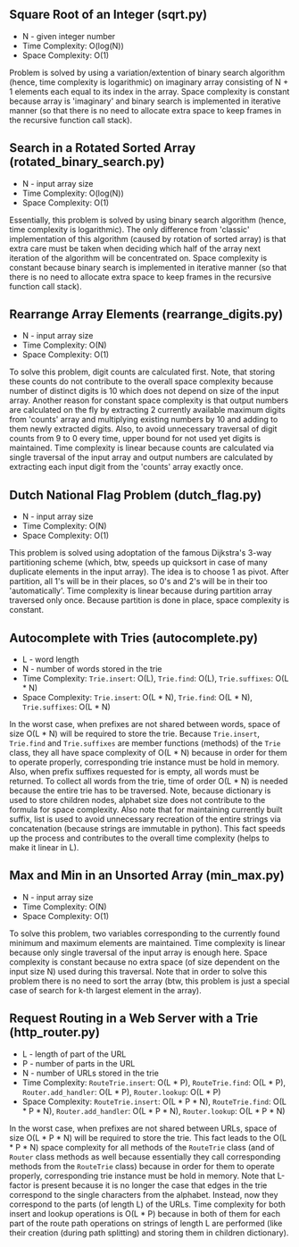 ## Square Root of an Integer (sqrt.py)
* N - given integer number
* Time Complexity: O(log(N))
* Space Complexity: O(1)

Problem is solved by using a variation/extention of binary search algorithm (hence, time complexity is logarithmic)
on imaginary array consisting of N + 1 elements each equal to its index in the array.
Space complexity is constant because array is 'imaginary' and binary search
is implemented in iterative manner (so that there is no need to allocate extra space to keep frames in the recursive function call stack).

## Search in a Rotated Sorted Array (rotated_binary_search.py)
* N - input array size
* Time Complexity: O(log(N))
* Space Complexity: O(1)

Essentially, this problem is solved by using binary search algorithm (hence, time complexity is logarithmic).
The only difference from 'classic' implementation of this algorithm (caused by rotation of sorted array)
is that extra care must be taken when deciding which half of the array next iteration of the algorithm will be concentrated on.
Space complexity is constant because binary search is implemented in iterative manner
(so that there is no need to allocate extra space to keep frames in the recursive function call stack).

## Rearrange Array Elements (rearrange_digits.py)
* N - input array size
* Time Complexity: O(N)
* Space Complexity: O(1)

To solve this problem, digit counts are calculated first. Note, that storing these counts do not contribute to the overall space complexity
because number of distinct digits is 10 which does not depend on size of the input array. Another reason for constant space complexity is that output numbers are calculated
on the fly by extracting 2 currently available maximum digits from 'counts' array and multiplying existing numbers by 10 and adding to them newly extracted digits.
Also, to avoid unnecessary traversal of digit counts from 9 to 0 every time, upper bound for not used yet digits is maintained.
Time complexity is linear because counts are calculated via single traversal of the input array and output numbers are calculated by extracting
each input digit from the 'counts' array exactly once.

## Dutch National Flag Problem (dutch_flag.py)
* N - input array size
* Time Complexity: O(N)
* Space Complexity: O(1)

This problem is solved using adoptation of the famous Dijkstra's
3-way partitioning scheme (which, btw, speeds up quicksort in case of many duplicate elements in the input array).
The idea is to choose 1 as pivot. After partition, all 1's will be in their places, so 0's and 2's will be in their too 'automatically'.
Time complexity is linear because during partition array traversed only once.
Because partition is done in place, space complexity is constant.

## Autocomplete with Tries (autocomplete.py)
* L - word length
* N - number of words stored in the trie
* Time Complexity: `Trie.insert`: O(L), `Trie.find`: O(L), `Trie.suffixes`: O(L * N)
* Space Complexity: `Trie.insert`: O(L * N), `Trie.find`: O(L * N), `Trie.suffixes`: O(L * N)

In the worst case, when prefixes are not shared between words, space of size O(L * N) will be required to store the trie.
Because `Trie.insert`, `Trie.find` and `Trie.suffixes` are member functions (methods) of the `Trie` class, they all have space complexity
of O(L * N) because in order for them to operate properly, corresponding trie instance must be hold in memory.
Also, when prefix suffixes requested for is empty, all words must be returned.
To collect all words from the trie, time of order O(L * N) is needed because the entire trie has to be traversed.
Note, because dictionary is used to store children nodes, alphabet size does not contribute to the formula for space complexity.
Also note that for maintaining currently built suffix, list is used to avoid unnecessary recreation of the entire strings via concatenation (because strings are immutable in python).
This fact speeds up the process and contributes to the overall time complexity (helps to make it linear in L).

## Max and Min in an Unsorted Array (min_max.py)
* N - input array size
* Time Complexity: O(N)
* Space Complexity: O(1)

To solve this problem, two variables corresponding to the currently found minimum and maximum elements are maintained.
Time complexity is linear because only single traversal of the input array is enough here.
Space complexity is constant because no extra space (of size dependent on the input size N) used during this traversal.
Note that in order to solve this problem there is no need to sort the array (btw, this problem is just a special case of search for k-th largest element in the array).

## Request Routing in a Web Server with a Trie (http_router.py)
* L - length of part of the URL
* P - number of parts in the URL
* N - number of URLs stored in the trie
* Time Complexity: `RouteTrie.insert`: O(L * P), `RouteTrie.find`: O(L * P), `Router.add_handler`: O(L * P), `Router.lookup`: O(L * P)
* Space Complexity: `RouteTrie.insert`: O(L * P * N), `RouteTrie.find`: O(L * P * N), `Router.add_handler`: O(L * P * N), `Router.lookup`: O(L * P * N)

In the worst case, when prefixes are not shared between URLs, space of size O(L * P * N) will be required to store the trie.
This fact leads to the O(L * P * N) space complexity for all methods of the `RouteTrie` class
(and of `Router` class methods as well because essentially they call corresponding methods from the `RouteTrie` class)
because in order for them to operate properly, corresponding trie instance must be hold in memory.
Note that L-factor is present because it is no longer the case that edges in the trie correspond to the single characters from the alphabet.
Instead, now they correspond to the parts (of length L) of the URLs.
Time complexity for both insert and lookup operations is O(L * P) because in both of them for each part of the route path
operations on strings of length L are performed (like their creation (during path splitting) and storing them in children dictionary).

